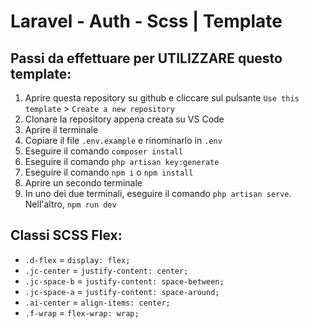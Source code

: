 <h1>Laravel - Auth - Scss | Template</h1>

<h2>Passi da effettuare per UTILIZZARE questo template:</h2>

1. Aprire questa repository su github e cliccare sul pulsante `Use this template` > `Create a new repository`
2. Clonare la repository appena creata su VS Code
3. Aprire il terminale
4. Copiare il file `.env.example` e rinominarlo in `.env`
5. Eseguire il comando `composer install`
6. Eseguire il comando `php artisan key:generate`
7. Eseguire il comando `npm i` o `npm install`
8. Aprire un secondo terminale
9. In uno dei due terminali, eseguire il comando `php artisan serve`. Nell'altro, `npm run dev`

<h2>Classi SCSS Flex:</h2>

- `.d-flex` = `display: flex;`
- `.jc-center` = `justify-content: center;`
- `.jc-space-b` = `justify-content: space-between;`
- `.jc-space-a` = `justify-content: space-around;`
- `.ai-center` = `align-items: center;`
- `.f-wrap` = `flex-wrap: wrap;`